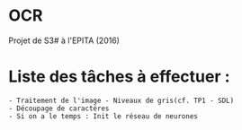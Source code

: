 # OCR
Projet de S3# à l'EPITA (2016)

# Liste des tâches à effectuer :
	- Traitement de l'image - Niveaux de gris(cf. TP1 - SDL)
	- Découpage de caractères
	- Si on a le temps : Init le réseau de neurones
